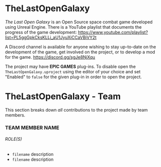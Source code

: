 # TheLastOpenGalaxy

*The Last Open Galaxy* is an Open Source space combat game developed using Unreal Engine. There is a YouTube playlist that documents the progress of the game development:
https://www.youtube.com/playlist?list=PL5ggGpkCksKLLj_aU1JyuXiCCaVBiVY2t

A Discord channel is available for anyone wishing to stay up-to-date on the development of the game, get involved on the project, or to develop a mod for the game. https://discord.gg/sgJe8NjXqu

The project may have **EPIC GAMES** plug-ins.  To disable open the `TheLastOpenGalaxy.uproject` using the editor of your choice and set "Enabled" to `false` for the given plug-in in order to open the project.

# TheLastOpenGalaxy - Team

This section breaks down *all* contributions to the project made by team members.

### TEAM MEMBER NAME ###
###### ROLE(S) ######
- `filename` description
- `filename` description
